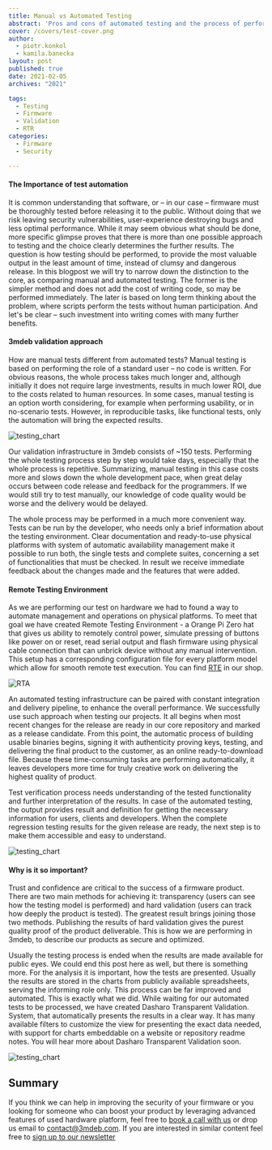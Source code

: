 ```yaml
---
title: Manual vs Automated Testing
abstract: 'Pros and cons of automated testing and the process of performing transparent validation.'
cover: /covers/test-cover.png
author:
  - piotr.konkol
  - kamila.banecka
layout: post
published: true
date: 2021-02-05
archives: "2021"

tags:
  - Testing
  - Firmware
  - Validation
  - RTR
categories:
  - Firmware
  - Security

---
```


#### The Importance of test automation

It is common understanding that software, or – in our case – firmware must be
thoroughly tested before releasing it to the public. Without doing that we risk
leaving security vulnerabilities, user-experience destroying bugs and less
optimal performance. While it may seem obvious what should be done, more
specific glimpse proves that there is more than one possible approach to testing
and the choice clearly determines the further results. The question is how
testing should be performed, to provide the most valuable output in the least
amount of time, instead of clumsy and dangerous release. In this blogpost we
will try to narrow down the distinction to the core, as comparing manual and
automated testing. The former is the simpler method and does not add the cost of
writing code, so may be performed immediately. The later is based on long term
thinking about the problem, where scripts perform the tests without human
participation. And let's be clear – such investment into writing comes with many
further benefits.


#### 3mdeb validation approach

How are manual tests different from automated tests? Manual testing is based on
performing the role of a standard user – no code is written. For obvious
reasons, the whole process takes much longer and, although initially it does not
require large investments, results in much lower ROI, due to the costs related
to human resources. In some cases, manual testing is an option worth
considering, for example when performing usability, or in no-scenario tests.
However, in reproducible tasks, like functional tests, only the automation will
bring the expected results.

![testing_chart](/img/test1.png)

Our validation infrastructure in 3mdeb consists of ~150 tests. Performing the
whole testing process step by step would take days, especially that the whole
process is repetitive. Summarizing, manual testing in this case costs more and
slows down the whole development pace, when great delay occurs between code
release and feedback for the programmers. If we would still try to test
manually, our knowledge of code quality would be worse and the delivery would be
delayed.

The whole process may be performed in a much more convenient way. Tests can be
run by the developer, who needs only a brief information about the testing
environment. Clear documentation and ready-to-use physical platforms with system
of automatic availability management make it possible to run both, the single
tests and complete suites, concerning a set of functionalities that must be
checked. In result we receive immediate feedback about the changes made and the
features that were added.

#### Remote Testing Environment

As we are performing our test on hardware we had to found a way to automate
management and operations on physical platforms. To meet that goal we have
created Remote Testing Environment - a Orange Pi Zero hat that gives us
ability to remotely control power, simulate pressing of buttons like power on
or reset, read serial output and flash firmware using physical cable connection
that can unbrick device without any manual intervention. This setup has a
corresponding configuration file for every platform model which allow for
smooth remote test execution. You can find [RTE](https://jira-3mdeb.atlassian.net/browse/SHA-195?focusedCommentId=55760&page=com.atlassian.jira.plugin.system.issuetabpanels%3Acomment-tabpanel#comment-55760) in our shop.

![RTA](/img/RTA.png)

An automated testing infrastructure can be paired with constant integration and
delivery pipeline, to enhance the overall performance. We successfully use such
approach when testing our projects. It all begins when most recent changes for
the release are ready in our core repository and marked as a release candidate.
From this point, the automatic process of building usable binaries begins,
signing it with authenticity proving keys, testing, and delivering the final
product to the customer, as an online ready-to-download file. Because these
time-consuming tasks are performing automatically, it leaves developers more
time for truly creative work on delivering the highest quality of product.

Test verification process needs understanding of the tested functionality and
further interpretation of the results. In case of the automated testing, the
output provides result and definition for getting the necessary information for
users, clients and developers. When the complete regression testing results for
the given release are ready, the next step is to make them accessible and easy
to understand.

![testing_chart](/img/test2.png)

#### Why is it so important?

Trust and confidence are critical to the success of a firmware product. There
are two main methods for achieving it: transparency (users can see how the
testing model is performed) and hard validation (users can track how deeply the
product is tested). The greatest result brings joining those two methods.
Publishing the results of hard validation gives the purest quality proof of the
product deliverable. This is how we are performing in 3mdeb, to describe our
products as secure and optimized.

Usually the testing process is ended when the results are made available for
public eyes. We could end this post here as well, but there is something more.
For the analysis it is important, how the tests are presented. Usually the
results are stored in the charts from publicly available spreadsheets, serving
the informing role only. This process can be far improved and automated. This is
exactly what we did. While waiting for our automated tests to be processed, we
have created Dasharo Transparent Validation. System, that automatically presents
the results in a clear way. It has many available filters to customize the view
for presenting the exact data needed, with support for charts embeddable on a
website or repository readme notes. You will hear more about Dasharo Transparent
Validation soon.

![testing_chart](/img/test3.png)


## Summary

If you think we can help in improving the security of your firmware or you
looking for someone who can boost your product by leveraging advanced features
of used hardware platform, feel free to [book a call with us](https://calendly.com/3mdeb/consulting-remote-meeting)
or drop us email to <contact@3mdeb.com>. If you are interested in similar
content feel free to [sign up to our newsletter](http://eepurl.com/doF8GX)
